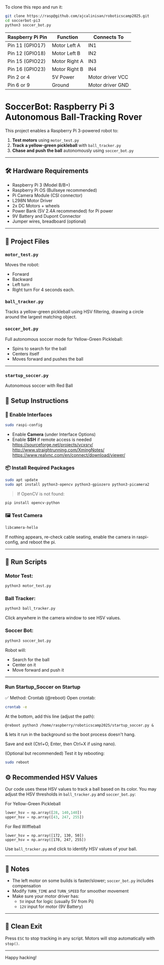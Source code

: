 To clone this repo and run it:

```bash
git clone https://rasp@github.com/ajcalinisan/roboticscamp2025.git
cd soccerbot-pi3
python3 soccer_bot.py
```
| Raspberry Pi Pin | Function      | Connects To               |
| ---------------- | ------------- | ------------------------- |
| Pin 11 (GPIO17)  | Motor Left A  | IN1                       |
| Pin 12 (GPIO18)  | Motor Left B  | IN2                       |
| Pin 15 (GPIO22)  | Motor Right A | IN3                       |
| Pin 16 (GPIO23)  | Motor Right B | IN4                       |
| Pin 2 or 4       | 5V Power      | Motor driver VCC          |
| Pin 6 or 9       | Ground        | Motor driver GND          |

# SoccerBot: Raspberry Pi 3 Autonomous Ball-Tracking Rover

This project enables a Raspberry Pi 3-powered robot to:

1. **Test motors** using `motor_test.py`
2. **Track a yellow-green pickleball** with `ball_tracker.py`
3. **Chase and push the ball** autonomously using `soccer_bot.py`

---

## 🛠 Hardware Requirements

- Raspberry Pi 3 (Model B/B+)
- Raspberry Pi OS (Bullseye recommended)
- Pi Camera Module (CSI connector)
- L298N Motor Driver
- 2x DC Motors + wheels
- Power Bank (5V 2.4A recommended) for Pi power
- 9V Battery and Dupont Connector
- Jumper wires, breadboard (optional)

---

## 📁 Project Files

### `motor_test.py`

Moves the robot:

- Forward
- Backward
- Left turn
- Right turn 
For 4 seconds each.

### `ball_tracker.py`

Tracks a yellow-green pickleball using HSV filtering, drawing a circle around the largest matching object.

### `soccer_bot.py`

Full autonomous soccer mode for Yellow-Green Pickleball:

- Spins to search for the ball
- Centers itself
- Moves forward and pushes the ball

---
### `startup_soccer.py`

Autonomous soccer with Red Ball

## 🧪 Setup Instructions

### 🔌 Enable Interfaces

```bash
sudo raspi-config
```

- Enable **Camera** (under Interface Options)
- Enable **SSH** if remote access is needed
https://sourceforge.net/projects/vcxsrv/
http://www.straightrunning.com/XmingNotes/
https://www.realvnc.com/en/connect/download/viewer/
### 📦 Install Required Packages

```bash
sudo apt update
sudo apt install python3-opencv python3-gpiozero python3-picamera2
```

> If OpenCV is not found:

```bash
pip install opencv-python
```

### 🖼️ Test Camera

```bash
libcamera-hello
```

If nothing appears, re-check cable seating, enable the camera in raspi-config, and reboot the pi.

---

## 🧪 Run Scripts

### Motor Test:

```bash
python3 motor_test.py
```

### Ball Tracker:

```bash
python3 ball_tracker.py
```

Click anywhere in the camera window to see HSV values.

### Soccer Bot:

```bash
python3 soccer_bot.py
```

Robot will:

- Search for the ball
- Center on it
- Move forward and push it

---
### Run Startup_Soccer on Startup
✅ Method: Crontab (@reboot)
Open crontab:

```bash
crontab -e
```
At the bottom, add this line (adjust the path):
```
@reboot python3 /home/raspberry/roboticscamp2025/startup_soccer.py &
```
& lets it run in the background so the boot process doesn't hang.

Save and exit (Ctrl+O, Enter, then Ctrl+X if using nano).

(Optional but recommended) Test it by rebooting:

```bash
sudo reboot
```

## ⚙️ Recommended HSV Values
Our code uses these HSV values to track a ball based on its color.
You may adjust the HSV thresholds in `ball_tracker.py` and `soccer_bot.py`:

For Yellow-Green Pickleball
```python
lower_hsv = np.array([28, 140,140])
upper_hsv = np.array([43, 247, 255])
```
For Red Wiffleball
```
lower_hsv = np.array([172, 130, 50])
upper_hsv = np.array([178, 247, 255])
```
Use `ball_tracker.py` and click to identify HSV values of your ball.

---

## 🤖 Notes

- The left motor on some builds is faster/slower; `soccer_bot.py` includes compensation
- Modify `TURN_TIME` and `TURN_SPEED` for smoother movement
- Make sure your motor driver has:
  - `5V` input for logic (usually 5V from Pi)
  - `12V` input for motor (9V Battery)

---


## 🧼 Clean Exit

Press `ESC` to stop tracking in any script. Motors will stop automatically with `stop()`.

---

Happy hacking!

